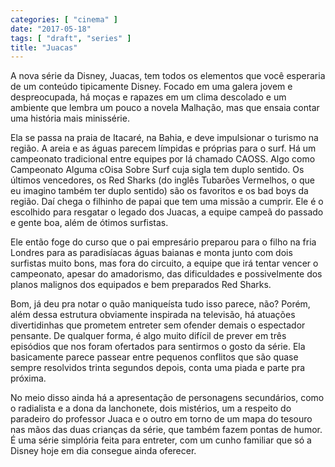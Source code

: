 ```yaml
---
categories: [ "cinema" ]
date: "2017-05-18"
tags: [ "draft", "series" ]
title: "Juacas"
---
```

A nova série da Disney, Juacas, tem todos os elementos que  você esperaria de um conteúdo tipicamente Disney. Focado em uma galera jovem e despreocupada, há moças e rapazes em um clima descolado e um ambiente que lembra um pouco a novela Malhação, mas que ensaia contar uma história mais minissérie.

Ela se passa na praia de Itacaré, na Bahia, e deve impulsionar o turismo na região. A areia e as águas parecem límpidas e próprias para o surf. Há um campeonato tradicional entre equipes por lá chamado CAOSS. Algo como Campeonato Alguma cOisa Sobre Surf cuja sigla tem duplo sentido. Os últimos vencedores, os Red Sharks (do inglês Tubarões Vermelhos, o que eu imagino também ter duplo sentido) são os favoritos e os bad boys da região. Daí chega o filhinho de papai que tem uma missão a cumprir. Ele é o escolhido para resgatar o legado dos Juacas, a equipe campeã do passado e gente boa, além de ótimos surfistas.

Ele então foge do curso que o pai empresário preparou para o filho na fria Londres para as paradisíacas águas baianas e monta junto com dois surfistas muito bons, mas fora do circuito, a equipe que irá tentar vencer o campeonato, apesar do amadorismo, das dificuldades e possivelmente dos planos malignos dos equipados e bem preparados Red Sharks.

Bom, já deu pra notar o quão maniqueísta tudo isso parece, não? Porém, além dessa estrutura obviamente inspirada na televisão, há atuações divertidinhas que prometem entreter sem ofender demais o espectador pensante. De qualquer forma, é algo muito difícil de prever em três episódios que nos foram ofertados para sentirmos o gosto da série. Ela basicamente parece passear entre pequenos conflitos que são quase sempre resolvidos trinta segundos depois, conta uma piada e parte pra próxima.

No meio disso ainda há a apresentação de personagens secundários, como o radialista e a dona da lanchonete, dois mistérios, um a respeito do paradeiro do professor Juaca e o outro em torno de um mapa do tesouro nas mãos das duas crianças da série, que também fazem pontas de humor. É uma série simplória feita para entreter, com um cunho familiar que só a Disney hoje em dia consegue ainda oferecer.
